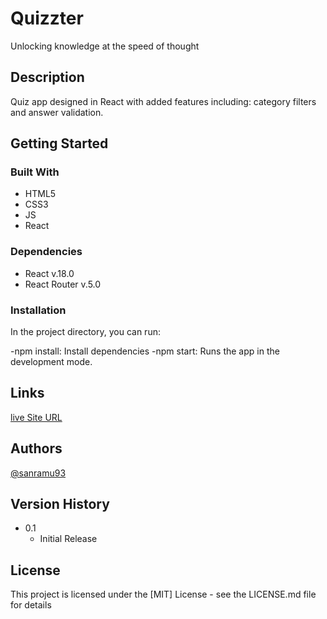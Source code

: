 # Quizzter

Unlocking knowledge at the speed of thought

## Description

Quiz app designed in React with added features including: category filters and answer validation.

## Getting Started

### Built With

- HTML5
- CSS3
- JS
- React

### Dependencies

- React v.18.0
- React Router v.5.0

### Installation

In the project directory, you can run:

-npm install: Install dependencies
-npm start: Runs the app in the development mode.

## Links

[live Site URL](https://sanramu93.github.io/quizzter-app)

## Authors

[@sanramu93](https://github.com/sanramu93)

## Version History

- 0.1
  - Initial Release

## License

This project is licensed under the [MIT] License - see the LICENSE.md file for details
